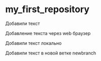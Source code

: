 # my_first_repository

Добавили текст

Добавление текста через web браузер

Добавили текст локально

Добавили текст в новой ветке newbranch